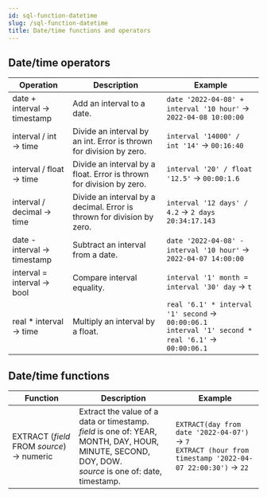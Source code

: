 ```yaml
---
id: sql-function-datetime
slug: /sql-function-datetime
title: Date/time functions and operators
---
```




## Date/time operators

| Operation | Description | Example |
| ----------- | ----------- | ----------- |
| date + interval → timestamp | Add an interval to a date. | `date '2022-04-08' + interval '10 hour'` → `2022-04-08 10:00:00` |
| interval / int → time | Divide an interval by an int. Error is thrown for division by zero. | `interval '14000' / int '14'` → `00:16:40` |
| interval / float → time | Divide an interval by a float. Error is thrown for division by zero. | `interval '20' / float '12.5'` → `00:00:1.6` |
| interval / decimal → time | Divide an interval by a decimal. Error is thrown for division by zero. | `interval '12 days' / 4.2` → `2 days 20:34:17.143` |
| date - interval → timestamp | Subtract an interval from a date. | `date '2022-04-08' - interval '10 hour'` → `2022-04-07 14:00:00` |
| interval = interval → bool | Compare interval equality. | `interval '1' month = interval '30' day` → `t` |
| real * interval → time | Multiply an interval by a float. | `real '6.1' * interval '1' second` → `00:00:06.1` <br /> `interval '1' second * real '6.1'` → `00:00:06.1` |

## Date/time functions

|Function|Description|Example|
|---|---|---|
| EXTRACT (*field* FROM *source*) → numeric |Extract the value of a data or timestamp. <br /> *field* is one of: YEAR, MONTH, DAY, HOUR, MINUTE, SECOND, DOY, DOW. <br /> *source* is one of: date,  timestamp.|`EXTRACT(day from date '2022-04-07')` → `7` <br /> `EXTRACT (hour from timestamp '2022-04-07 22:00:30')` → `22`|

